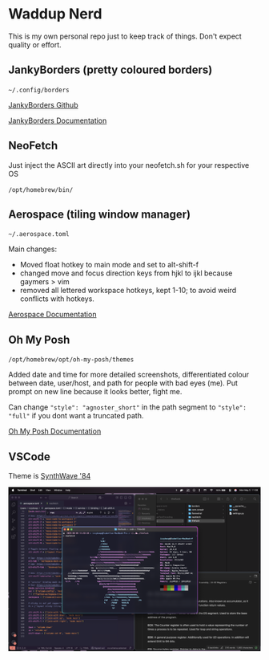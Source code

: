 # Waddup Nerd
This is my own personal repo just to keep track of things. Don't expect quality or effort.

## JankyBorders (pretty coloured borders)
`~/.config/borders`

[JankyBorders Github](https://github.com/FelixKratz/JankyBorders?tab=readme-ov-file)

[JankyBorders Documentation](https://github.com/FelixKratz/JankyBorders/wiki/Man-Page)

## NeoFetch
Just inject the ASCII art directly into your neofetch.sh for your respective OS

`/opt/homebrew/bin/`

## Aerospace (tiling window manager)
`~/.aerospace.toml`

Main changes:
- Moved float hotkey to main mode and set to alt-shift-f
- changed move and focus direction keys from hjkl to ijkl because gaymers > vim
- removed all lettered workspace hotkeys, kept 1-10; to avoid weird conflicts with hotkeys.

[Aerospace Documentation](https://nikitabobko.github.io/AeroSpace/guide#installation)

## Oh My Posh
`/opt/homebrew/opt/oh-my-posh/themes`

Added date and time for more detailed screenshots, differentiated colour between date, user/host, and path for people with bad eyes (me). Put prompt on new line because it looks better, fight me.

Can change `"style": "agnoster_short"` in the path segment to `"style": "full"` if you dont want a truncated path.

[Oh My Posh Documentation](https://ohmyposh.dev/docs)

## VSCode

Theme is [SynthWave '84](https://marketplace.visualstudio.com/items?itemName=RobbOwen.synthwave-vscode)

<img width="1512" alt="image" src="https://github.com/IzzyBoop/dotfiles/blob/main/image.png" />
